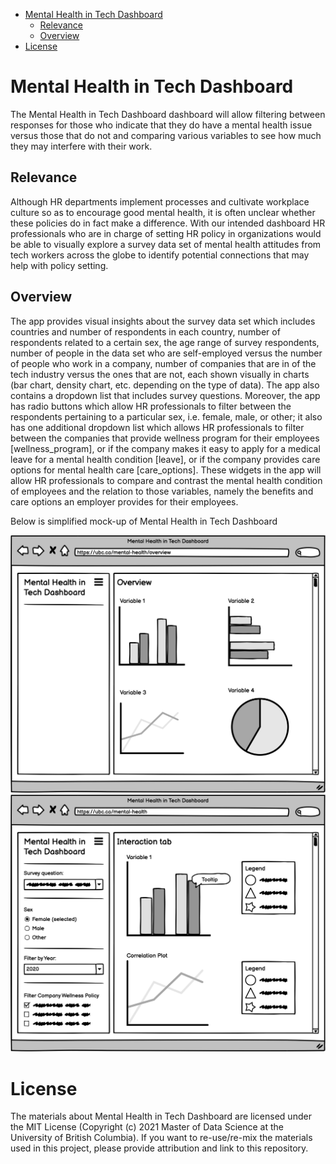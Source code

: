 -   [Mental Health in Tech Dashboard](#mental-health-in-tech-dashboard)
    -   [Relevance](#relevance)
    -   [Overview](#overview)
-   [License](#license)

Mental Health in Tech Dashboard
===============================

The Mental Health in Tech Dashboard dashboard will allow filtering
between responses for those who indicate that they do have a mental
health issue versus those that do not and comparing various variables to
see how much they may interfere with their work.

Relevance
---------

Although HR departments implement processes and cultivate workplace
culture so as to encourage good mental health, it is often unclear
whether these policies do in fact make a difference. With our intended
dashboard HR professionals who are in charge of setting HR policy in
organizations would be able to visually explore a survey data set of
mental health attitudes from tech workers across the globe to identify
potential connections that may help with policy setting.

Overview
--------

The app provides visual insights about the survey data set which
includes countries and number of respondents in each country, number of
respondents related to a certain sex, the age range of survey
respondents, number of people in the data set who are self-employed
versus the number of people who work in a company, number of companies
that are in of the tech industry versus the ones that are not, each
shown visually in charts (bar chart, density chart, etc. depending on
the type of data). The app also contains a dropdown list that includes
survey questions. Moreover, the app has radio buttons which allow HR
professionals to filter between the respondents pertaining to a
particular sex, i.e. female, male, or other; it also has one additional
dropdown list which allows HR professionals to filter between the
companies that provide wellness program for their employees
\[wellness\_program\], or if the company makes it easy to apply for a
medical leave for a mental health condition \[leave\], or if the company
provides care options for mental health care \[care\_options\]. These
widgets in the app will allow HR professionals to compare and contrast
the mental health condition of employees and the relation to those
variables, namely the benefits and care options an employer provides for
their employees.

Below is simplified mock-up of Mental Health in Tech Dashboard

![App sketch](static/wireframe1.png)
![App sketch](static/wireframe2.png)

License
=======

The materials about Mental Health in Tech Dashboard are licensed under
the MIT License (Copyright (c) 2021 Master of Data Science at the
University of British Columbia). If you want to re-use/re-mix the
materials used in this project, please provide attribution and link to
this repository.
